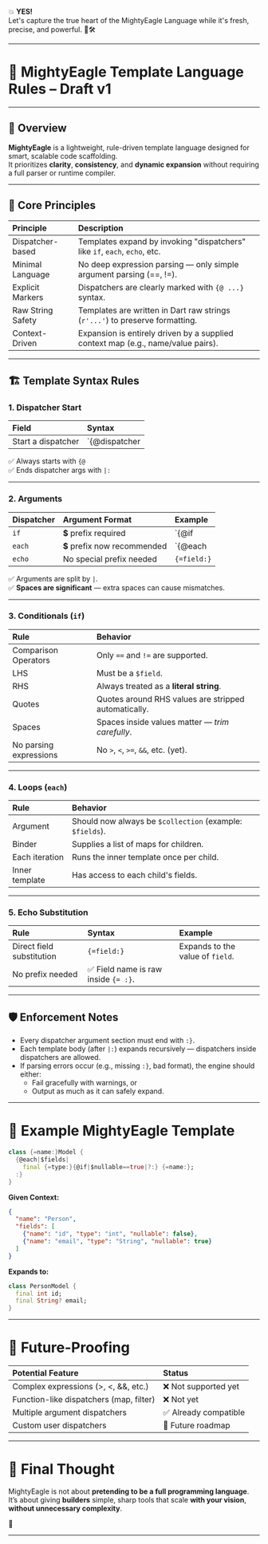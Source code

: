 💥 **YES!**  
Let's capture the true heart of the MightyEagle Language while it's fresh, precise, and powerful. 🦅🛠️

---

# 📜 **MightyEagle Template Language Rules – Draft v1**

---
## 🦅 Overview

**MightyEagle** is a lightweight, rule-driven template language designed for smart, scalable code scaffolding.  
It prioritizes **clarity**, **consistency**, and **dynamic expansion** without requiring a full parser or runtime compiler.

---

## 🧠 Core Principles

| Principle | Description |
|:----------|:------------|
| Dispatcher-based | Templates expand by invoking "dispatchers" like `if`, `each`, `echo`, etc. |
| Minimal Language | No deep expression parsing — only simple argument parsing (==, !=). |
| Explicit Markers | Dispatchers are clearly marked with `{@ ...}` syntax. |
| Raw String Safety | Templates are written in Dart raw strings (`r'...'`) to preserve formatting. |
| Context-Driven | Expansion is entirely driven by a supplied context map (e.g., name/value pairs). |

---

## 🏗 Template Syntax Rules

### 1. Dispatcher Start

| Field | Syntax |
|:------|:-------|
| Start a dispatcher | `{@dispatcher|args|template:}` |

✅ Always starts with `{@`  
✅ Ends dispatcher args with `|:`  

---

### 2. Arguments

| Dispatcher | Argument Format | Example |
|:-----------|:----------------|:--------|
| `if` | **$** prefix required | `{@if|$field==value|Template Content:}` |
| `each` | **$** prefix now recommended | `{@each|$collection|Template Content:}` |
| `echo` | No special prefix needed | `{=field:}` |

✅ Arguments are split by `|`.  
✅ **Spaces are significant** — extra spaces can cause mismatches.

---

### 3. Conditionals (`if`)

| Rule | Behavior |
|:-----|:---------|
| Comparison Operators | Only `==` and `!=` are supported. |
| LHS | Must be a `$field`. |
| RHS | Always treated as a **literal string**. |
| Quotes | Quotes around RHS values are stripped automatically. |
| Spaces | Spaces inside values matter — *trim carefully*. |
| No parsing expressions | No `>`, `<`, `>=`, `&&`, etc. (yet). |

---

### 4. Loops (`each`)

| Rule | Behavior |
|:-----|:---------|
| Argument | Should now always be `$collection` (example: `$fields`). |
| Binder | Supplies a list of maps for children. |
| Each iteration | Runs the inner template once per child. |
| Inner template | Has access to each child's fields. |

---

### 5. Echo Substitution

| Rule | Syntax | Example |
|:-----|:-------|:--------|
| Direct field substitution | `{=field:}` | Expands to the value of `field`. |
| No prefix needed | ✅ Field name is raw inside `{= :}`. |

---

## 🛡 Enforcement Notes

- Every dispatcher argument section must end with `:}`.  
- Each template body (after `|:`) expands recursively — dispatchers inside dispatchers are allowed.
- If parsing errors occur (e.g., missing `:}`, bad format), the engine should either:
  - Fail gracefully with warnings, or
  - Output as much as it can safely expand.

---

# 🚀 Example MightyEagle Template

```dart
class {=name:}Model {
  {@each|$fields|
    final {=type:}{@if|$nullable==true|?:} {=name:};
  :}
}
```

**Given Context:**

```json
{
  "name": "Person",
  "fields": [
    {"name": "id", "type": "int", "nullable": false},
    {"name": "email", "type": "String", "nullable": true}
  ]
}
```

**Expands to:**

```dart
class PersonModel {
  final int id;
  final String? email;
}
```

---

# 🎯 Future-Proofing

| Potential Feature | Status |
|:------------------|:-------|
| Complex expressions (>, <, &&, etc.) | ❌ Not supported yet |
| Function-like dispatchers (map, filter) | ❌ Not yet |
| Multiple argument dispatchers | ✅ Already compatible |
| Custom user dispatchers | 🚀 Future roadmap |

---

# 🧡 Final Thought

MightyEagle is not about **pretending to be a full programming language**.  
It’s about giving **builders** simple, sharp tools that scale **with your vision**,  
**without unnecessary complexity**.

🦅

---
